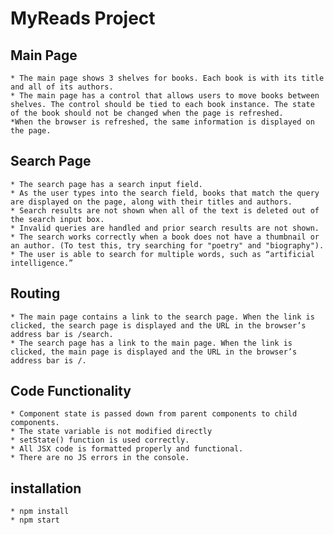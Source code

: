 # MyReads Project

## Main Page

    * The main page shows 3 shelves for books. Each book is with its title and all of its authors.
    * The main page has a control that allows users to move books between shelves. The control should be tied to each book instance. The state of the book should not be changed when the page is refreshed.
    *When the browser is refreshed, the same information is displayed on the page.

## Search Page

    * The search page has a search input field.
    * As the user types into the search field, books that match the query are displayed on the page, along with their titles and authors.
    * Search results are not shown when all of the text is deleted out of the search input box.
    * Invalid queries are handled and prior search results are not shown.
    * The search works correctly when a book does not have a thumbnail or an author. (To test this, try searching for "poetry" and "biography").
    * The user is able to search for multiple words, such as “artificial intelligence.”

## Routing

    * The main page contains a link to the search page. When the link is clicked, the search page is displayed and the URL in the browser’s address bar is /search.
    * The search page has a link to the main page. When the link is clicked, the main page is displayed and the URL in the browser’s address bar is /.

## Code Functionality

    * Component state is passed down from parent components to child components.
    * The state variable is not modified directly
    * setState() function is used correctly.
    * All JSX code is formatted properly and functional.
    * There are no JS errors in the console.

## installation

    * npm install
    * npm start
